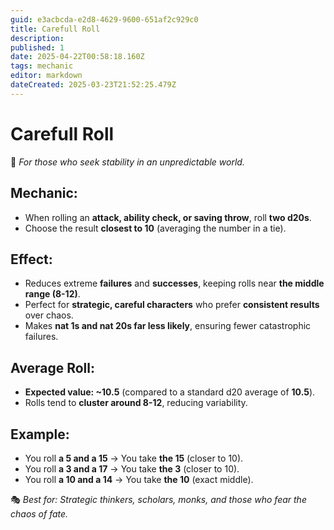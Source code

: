 ```yaml
---
guid: e3acbcda-e2d8-4629-9600-651af2c929c0
title: Carefull Roll
description: 
published: 1
date: 2025-04-22T00:58:18.160Z
tags: mechanic
editor: markdown
dateCreated: 2025-03-23T21:52:25.479Z
---
```


# Carefull Roll
📜 *For those who seek stability in an unpredictable world.*  

## **Mechanic:**  
- When rolling an **attack, ability check, or saving throw**, roll **two d20s**.  
- Choose the result **closest to 10** (averaging the number in a tie).  

## **Effect:**  
- Reduces extreme **failures** and **successes**, keeping rolls near **the middle range (8-12)**.  
- Perfect for **strategic, careful characters** who prefer **consistent results** over chaos.  
- Makes **nat 1s and nat 20s far less likely**, ensuring fewer catastrophic failures.  

## **Average Roll:**  
- **Expected value: ~10.5** (compared to a standard d20 average of **10.5**).  
- Rolls tend to **cluster around 8-12**, reducing variability.  

## **Example:**  
- You roll **a 5 and a 15** → You take **the 15** (closer to 10).  
- You roll **a 3 and a 17** → You take **the 3** (closer to 10).  
- You roll **a 10 and a 14** → You take **the 10** (exact middle).  

🎭 *Best for: Strategic thinkers, scholars, monks, and those who fear the chaos of fate.*
